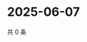 # 2025-06-07

共 0 条

<!-- BEGIN ZHIHUQUESTIONS -->
<!-- 最后更新时间 Sat Jun 07 2025 10:37:27 GMT+0800 (China Standard Time) -->

<!-- END ZHIHUQUESTIONS -->
